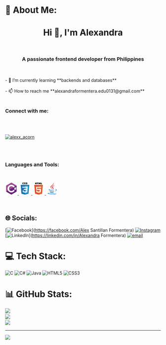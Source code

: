 # 💫 About Me:
<h1 align="center">Hi 👋, I'm Alexandra</h1><br><h3 align="center">A passionate frontend developer from Philippines</h3><br><br>- 🌱 I’m currently learning **backends and databases**<br><br>- 📫 How to reach me **alexandraformentera.edu0131@gmail.com**<br><br><h3 align="left">Connect with me:</h3><br><p align="left"><br><a href="https://instagram.com/alexx_acorn" target="blank"><img align="center" src="https://raw.githubusercontent.com/rahuldkjain/github-profile-readme-generator/master/src/images/icons/Social/instagram.svg" alt="alexx_acorn" height="30" width="40" /></a><br></p><br><br><h3 align="left">Languages and Tools:</h3><br><p align="left"> <a href="https://www.w3schools.com/cs/" target="_blank" rel="noreferrer"> <img src="https://raw.githubusercontent.com/devicons/devicon/master/icons/csharp/csharp-original.svg" alt="csharp" width="40" height="40"/> </a> <a href="https://www.w3schools.com/css/" target="_blank" rel="noreferrer"> <img src="https://raw.githubusercontent.com/devicons/devicon/master/icons/css3/css3-original-wordmark.svg" alt="css3" width="40" height="40"/> </a> <a href="https://www.w3.org/html/" target="_blank" rel="noreferrer"> <img src="https://raw.githubusercontent.com/devicons/devicon/master/icons/html5/html5-original-wordmark.svg" alt="html5" width="40" height="40"/> </a> <a href="https://www.java.com" target="_blank" rel="noreferrer"> <img src="https://raw.githubusercontent.com/devicons/devicon/master/icons/java/java-original.svg" alt="java" width="40" height="40"/> </a> </p><br>


## 🌐 Socials:
[![Facebook](https://img.shields.io/badge/Facebook-%231877F2.svg?logo=Facebook&logoColor=white)](https://facebook.com/Alex Santillan Formentera) [![Instagram](https://img.shields.io/badge/Instagram-%23E4405F.svg?logo=Instagram&logoColor=white)](https://instagram.com/alexx_acorn) [![LinkedIn](https://img.shields.io/badge/LinkedIn-%230077B5.svg?logo=linkedin&logoColor=white)](https://linkedin.com/in/Alexandra Formentera) [![email](https://img.shields.io/badge/Email-D14836?logo=gmail&logoColor=white)](mailto:alexandraformentera.edu0131@gmail.com) 

# 💻 Tech Stack:
![C](https://img.shields.io/badge/c-%2300599C.svg?style=for-the-badge&logo=c&logoColor=white) ![C#](https://img.shields.io/badge/c%23-%23239120.svg?style=for-the-badge&logo=csharp&logoColor=white) ![Java](https://img.shields.io/badge/java-%23ED8B00.svg?style=for-the-badge&logo=openjdk&logoColor=white) ![HTML5](https://img.shields.io/badge/html5-%23E34F26.svg?style=for-the-badge&logo=html5&logoColor=white) ![CSS3](https://img.shields.io/badge/css3-%231572B6.svg?style=for-the-badge&logo=css3&logoColor=white)
# 📊 GitHub Stats:
![](https://github-readme-stats.vercel.app/api?username=alexx2378&theme=dark&hide_border=false&include_all_commits=false&count_private=false)<br/>
![](https://nirzak-streak-stats.vercel.app/?user=alexx2378&theme=dark&hide_border=false)<br/>
![](https://github-readme-stats.vercel.app/api/top-langs/?username=alexx2378&theme=dark&hide_border=false&include_all_commits=false&count_private=false&layout=compact)

---
[![](https://visitcount.itsvg.in/api?id=alexx2378&icon=0&color=0)](https://visitcount.itsvg.in)

<!-- Proudly created with GPRM ( https://gprm.itsvg.in ) -->
